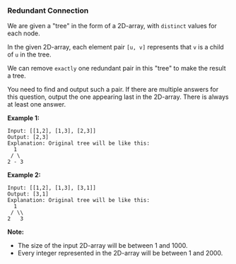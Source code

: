 ### Redundant Connection

We are given a "tree" in the form of a 2D-array, with `distinct` values for each node.

In the given 2D-array, each element pair `[u, v]` represents that `v` is a child of `u` in the tree.

We can remove `exactly` one redundant pair in this "tree" to make the result a tree.

You need to find and output such a pair. If there are multiple answers for this question, output the one appearing last in the 2D-array. There is always at least one answer.

**Example 1:**

    Input: [[1,2], [1,3], [2,3]]
    Output: [2,3]
    Explanation: Original tree will be like this:
      1
     / \
    2 - 3

**Example 2:**

    Input: [[1,2], [1,3], [3,1]]
    Output: [3,1]
    Explanation: Original tree will be like this:
      1
     / \\
    2   3

**Note:**

-   The size of the input 2D-array will be between 1 and 1000.
-   Every integer represented in the 2D-array will be between 1 and 2000.
